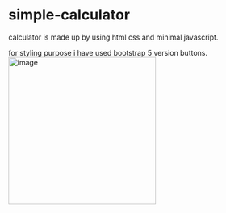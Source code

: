 # simple-calculator

calculator is made up by using html css and minimal javascript.

for styling purpose i have used bootstrap 5 version buttons.
<img width="292" alt="image" src="https://user-images.githubusercontent.com/100999421/232456801-aca2cd50-829f-4fa4-a046-b6c6e4d09bcb.png">
